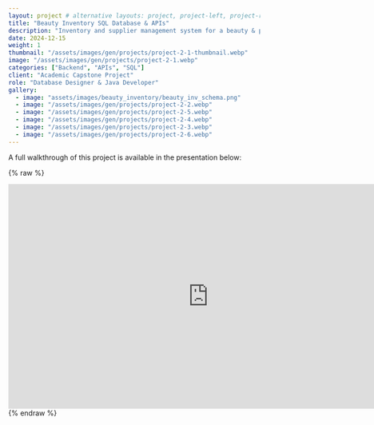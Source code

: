```yaml
---
layout: project # alternative layouts: project, project-left, project-right, project-top
title: "Beauty Inventory SQL Database & APIs"
description: "Inventory and supplier management system for a beauty & personal care company"
date: 2024-12-15
weight: 1
thumbnail: "/assets/images/gen/projects/project-2-1-thumbnail.webp"
image: "/assets/images/gen/projects/project-2-1.webp"
categories: ["Backend", "APIs", "SQL"]
client: "Academic Capstone Project"
role: "Database Designer & Java Developer"
gallery:
  - image: "assets/images/beauty_inventory/beauty_inv_schema.png"
  - image: "/assets/images/gen/projects/project-2-2.webp"
  - image: "/assets/images/gen/projects/project-2-5.webp"
  - image: "/assets/images/gen/projects/project-2-4.webp"
  - image: "/assets/images/gen/projects/project-2-3.webp"
  - image: "/assets/images/gen/projects/project-2-6.webp"
---
```


A full walkthrough of this project is available in the presentation below:

{% raw %}
<iframe 
  src="https://www.canva.com/design/DAGiCmDbReg/AI_ztgZWLJ7URiEOCttewA/view" 
  width="800" 
  height="450" 
  frameborder="0" 
  allowfullscreen>
</iframe>
{% endraw %}